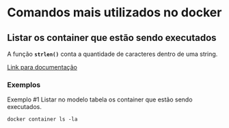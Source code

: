# Comandos mais utilizados no docker

## Listar os container que estão sendo executados

A função **`strlen()`** conta a quantidade de caracteres dentro de uma string.

[Link para documentação](https://www.php.net/manual/pt_BR/function.strlen.php)

### Exemplos

Exemplo #1 Listar no modelo tabela os container que estão sendo executados.

```docker
docker container ls -la
```
